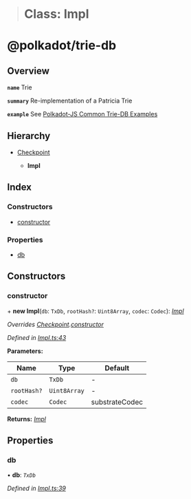 > # Class: Impl

# @polkadot/trie-db

## Overview

**`name`** Trie

**`summary`** Re-implementation of a Patricia Trie

**`example`** See [Polkadot-JS Common Trie-DB Examples](https://polkadot.js.org/api/common/examples/trie-db/)

## Hierarchy

* [Checkpoint](_checkpoint_.checkpoint.md)

  * **Impl**

## Index

### Constructors

* [constructor](_impl_.impl.md#constructor)

### Properties

* [db](_impl_.impl.md#db)

## Constructors

###  constructor

\+ **new Impl**(`db`: `TxDb`, `rootHash?`: `Uint8Array`, `codec`: `Codec`): *[Impl](_impl_.impl.md)*

*Overrides [Checkpoint](_checkpoint_.checkpoint.md).[constructor](_checkpoint_.checkpoint.md#constructor)*

*Defined in [Impl.ts:43](https://github.com/polkadot-js/common/blob/f0aebfc/packages/trie-db/src/Impl.ts#L43)*

**Parameters:**

Name | Type | Default |
------ | ------ | ------ |
`db` | `TxDb` | - |
`rootHash?` | `Uint8Array` | - |
`codec` | `Codec` |  substrateCodec |

**Returns:** *[Impl](_impl_.impl.md)*

## Properties

###  db

• **db**: *`TxDb`*

*Defined in [Impl.ts:39](https://github.com/polkadot-js/common/blob/f0aebfc/packages/trie-db/src/Impl.ts#L39)*